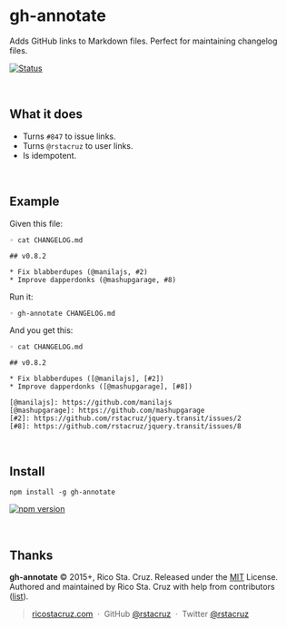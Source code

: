 # gh-annotate

Adds GitHub links to Markdown files. Perfect for maintaining changelog files.

[![Status](https://travis-ci.org/rstacruz/gh-annotate.svg?branch=master)](https://travis-ci.org/rstacruz/gh-annotate)  

<br>

## What it does

 * Turns `#847` to issue links.
 * Turns `@rstacruz` to user links.
 * Is idempotent.

<br>

## Example

Given this file:

```
◦ cat CHANGELOG.md

## v0.8.2

* Fix blabberdupes (@manilajs, #2)
* Improve dapperdonks (@mashupgarage, #8)
```

Run it:

```
◦ gh-annotate CHANGELOG.md
```

And you get this:

    ◦ cat CHANGELOG.md

    ## v0.8.2

    * Fix blabberdupes ([@manilajs], [#2])
    * Improve dapperdonks ([@mashupgarage], [#8])

    [@manilajs]: https://github.com/manilajs
    [@mashupgarage]: https://github.com/mashupgarage
    [#2]: https://github.com/rstacruz/jquery.transit/issues/2
    [#8]: https://github.com/rstacruz/jquery.transit/issues/8

<br>

## Install

```
npm install -g gh-annotate
```

[![npm version](http://img.shields.io/npm/v/gh-annotate.svg?style=flat)](https://npmjs.org/package/gh-annotate "View this project on npm")

<br>

## Thanks

**gh-annotate** © 2015+, Rico Sta. Cruz. Released under the [MIT] License.<br>
Authored and maintained by Rico Sta. Cruz with help from contributors ([list][contributors]).

> [ricostacruz.com](http://ricostacruz.com) &nbsp;&middot;&nbsp;
> GitHub [@rstacruz](https://github.com/rstacruz) &nbsp;&middot;&nbsp;
> Twitter [@rstacruz](https://twitter.com/rstacruz)

[MIT]: http://mit-license.org/
[contributors]: http://github.com/rstacruz/gh-annotate/contributors

